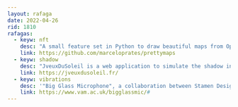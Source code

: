 ```yaml
---
layout: rafaga
date: 2022-04-26
rid: 1810
rafagas:
  - keyw: nft
    desc: "A small feature set in Python to draw beautiful maps from OpenStreetMap data, based on the osmnx, matplotlib, and shapely libraries, and expressly prohibits creating them for sale as NFT"
    link: https://github.com/marceloprates/prettymaps
  - keyw: shadow
    desc: "JveuxDuSoleil is a web application to simulate the shadow in cities and thus detect sunny terraces, of which there are currently 218 between Paris, Marseille and Nantes mainly"
    link: https://jveuxdusoleil.fr/
  - keyw: vibrations
    desc: '"Big Glass Microphone", a collaboration between Stamen Design and the Victoria and Albert Museum, visualizes the vibrations of a five-mile-long fiber-optic cable buried beneath the Stanford University campus'
    link: https://www.vam.ac.uk/bigglassmic/#
---
```

